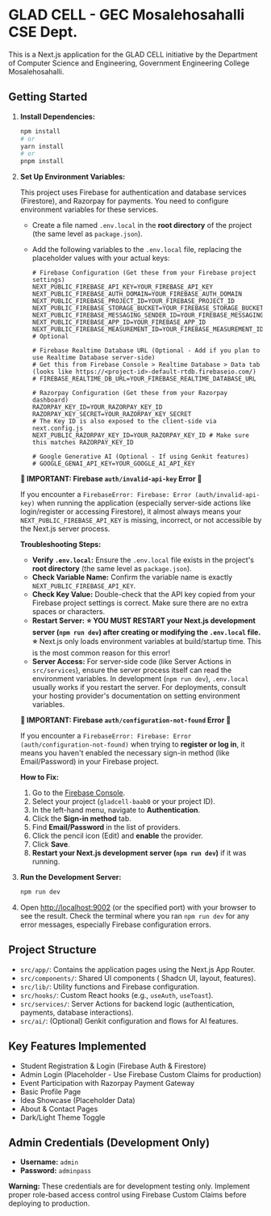 # GLAD CELL - GEC Mosalehosahalli CSE Dept.

This is a Next.js application for the GLAD CELL initiative by the Department of Computer Science and Engineering, Government Engineering College Mosalehosahalli.

## Getting Started

1.  **Install Dependencies:**
    ```bash
    npm install
    # or
    yarn install
    # or
    pnpm install
    ```

2.  **Set Up Environment Variables:**

    This project uses Firebase for authentication and database services (Firestore), and Razorpay for payments. You need to configure environment variables for these services.

    *   Create a file named `.env.local` in the **root directory** of the project (the same level as `package.json`).
    *   Add the following variables to the `.env.local` file, replacing the placeholder values with your actual keys:

        ```dotenv
        # Firebase Configuration (Get these from your Firebase project settings)
        NEXT_PUBLIC_FIREBASE_API_KEY=YOUR_FIREBASE_API_KEY
        NEXT_PUBLIC_FIREBASE_AUTH_DOMAIN=YOUR_FIREBASE_AUTH_DOMAIN
        NEXT_PUBLIC_FIREBASE_PROJECT_ID=YOUR_FIREBASE_PROJECT_ID
        NEXT_PUBLIC_FIREBASE_STORAGE_BUCKET=YOUR_FIREBASE_STORAGE_BUCKET
        NEXT_PUBLIC_FIREBASE_MESSAGING_SENDER_ID=YOUR_FIREBASE_MESSAGING_SENDER_ID
        NEXT_PUBLIC_FIREBASE_APP_ID=YOUR_FIREBASE_APP_ID
        NEXT_PUBLIC_FIREBASE_MEASUREMENT_ID=YOUR_FIREBASE_MEASUREMENT_ID # Optional

        # Firebase Realtime Database URL (Optional - Add if you plan to use Realtime Database server-side)
        # Get this from Firebase Console > Realtime Database > Data tab (looks like https://<project-id>-default-rtdb.firebaseio.com/)
        # FIREBASE_REALTIME_DB_URL=YOUR_FIREBASE_REALTIME_DATABASE_URL

        # Razorpay Configuration (Get these from your Razorpay dashboard)
        RAZORPAY_KEY_ID=YOUR_RAZORPAY_KEY_ID
        RAZORPAY_KEY_SECRET=YOUR_RAZORPAY_KEY_SECRET
        # The Key ID is also exposed to the client-side via next.config.js
        NEXT_PUBLIC_RAZORPAY_KEY_ID=YOUR_RAZORPAY_KEY_ID # Make sure this matches RAZORPAY_KEY_ID

        # Google Generative AI (Optional - If using Genkit features)
        # GOOGLE_GENAI_API_KEY=YOUR_GOOGLE_AI_API_KEY
        ```

    **🔴 IMPORTANT: Firebase `auth/invalid-api-key` Error 🔴**

    If you encounter a `FirebaseError: Firebase: Error (auth/invalid-api-key)` when running the application (especially server-side actions like login/register or accessing Firestore), it almost always means your `NEXT_PUBLIC_FIREBASE_API_KEY` is missing, incorrect, or not accessible by the Next.js server process.

    **Troubleshooting Steps:**
    *   **Verify `.env.local`:** Ensure the `.env.local` file exists in the project's **root directory** (the same level as `package.json`).
    *   **Check Variable Name:** Confirm the variable name is exactly `NEXT_PUBLIC_FIREBASE_API_KEY`.
    *   **Check Key Value:** Double-check that the API key copied from your Firebase project settings is correct. Make sure there are no extra spaces or characters.
    *   **Restart Server:** **⭐️ YOU MUST RESTART your Next.js development server (`npm run dev`) after creating or modifying the `.env.local` file. ⭐️** Next.js only loads environment variables at build/startup time. This is the most common reason for this error!
    *   **Server Access:** For server-side code (like Server Actions in `src/services`), ensure the server process itself can read the environment variables. In development (`npm run dev`), `.env.local` usually works if you restart the server. For deployments, consult your hosting provider's documentation on setting environment variables.

    **🔴 IMPORTANT: Firebase `auth/configuration-not-found` Error 🔴**

    If you encounter a `FirebaseError: Firebase: Error (auth/configuration-not-found)` when trying to **register or log in**, it means you haven't enabled the necessary sign-in method (like Email/Password) in your Firebase project.

    **How to Fix:**
    1.  Go to the [Firebase Console](https://console.firebase.google.com/).
    2.  Select your project (`gladcell-baab0` or your project ID).
    3.  In the left-hand menu, navigate to **Authentication**.
    4.  Click the **Sign-in method** tab.
    5.  Find **Email/Password** in the list of providers.
    6.  Click the pencil icon (Edit) and **enable** the provider.
    7.  Click **Save**.
    8.  **Restart your Next.js development server (`npm run dev`)** if it was running.

3.  **Run the Development Server:**
    ```bash
    npm run dev
    ```

4.  Open [http://localhost:9002](http://localhost:9002) (or the specified port) with your browser to see the result. Check the terminal where you ran `npm run dev` for any error messages, especially Firebase configuration errors.

## Project Structure

*   `src/app/`: Contains the application pages using the Next.js App Router.
*   `src/components/`: Shared UI components ( Shadcn UI, layout, features).
*   `src/lib/`: Utility functions and Firebase configuration.
*   `src/hooks/`: Custom React hooks (e.g., `useAuth`, `useToast`).
*   `src/services/`: Server Actions for backend logic (authentication, payments, database interactions).
*   `src/ai/`: (Optional) Genkit configuration and flows for AI features.

## Key Features Implemented

*   Student Registration & Login (Firebase Auth & Firestore)
*   Admin Login (Placeholder - Use Firebase Custom Claims for production)
*   Event Participation with Razorpay Payment Gateway
*   Basic Profile Page
*   Idea Showcase (Placeholder Data)
*   About & Contact Pages
*   Dark/Light Theme Toggle

## Admin Credentials (Development Only)

*   **Username:** `admin`
*   **Password:** `adminpass`

**Warning:** These credentials are for development testing only. Implement proper role-based access control using Firebase Custom Claims before deploying to production.
